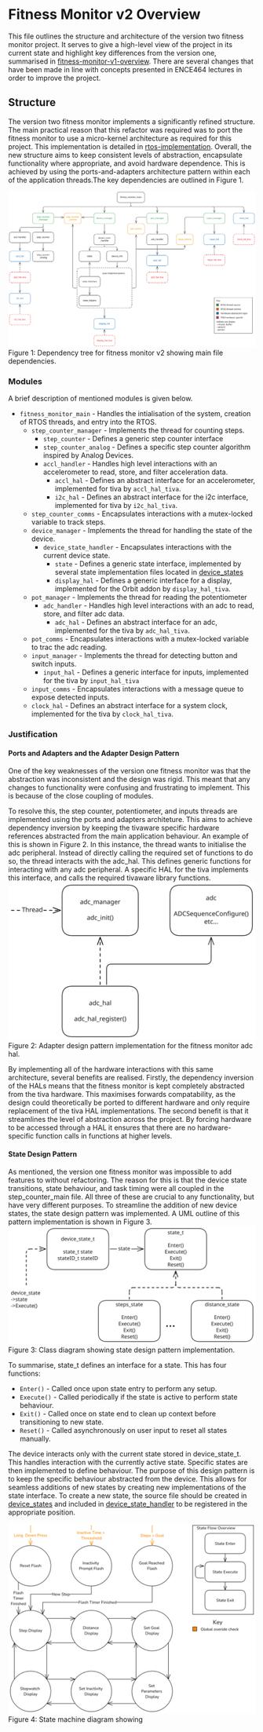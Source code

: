 # Fitness Monitor v2 Overview

This file outlines the structure and architecture of the version two fitness monitor project. It serves to give a high-level view of the project in its current state and highlight key differences from the version one, summarised in [fitness-monitor-v1-overview](fitness-monitor-v1-overview.md). There are several changes that have been made in line with concepts presented in ENCE464 lectures in order to improve the project.

## Structure
The version two fitness monitor implements a significantly refined structure. The main practical reason that this refactor was required was to port the fitness monitor to use a micro-kernel architecture as required for this project. This implementation is detailed in [rtos-implementation](RTOS-implementation.md). Overall, the new structure aims to keep consistent levels of abstraction, encapsulate functionality where appropriate, and avoid hardware dependence. This is achieved by using the ports-and-adapters architecture pattern within each of the application threads.The key dependencies are outlined in Figure 1.

![Key details of fitness monitor v2 source structure](./images/version2-structure.svg)
Figure 1: Dependency tree for fitness monitor v2 showing main file dependencies.

### Modules
A brief description of mentioned modules is given below.
- `fitness_monitor_main` - Handles the intialisation of the system, creation of RTOS threads, and entry into the RTOS.
    - `step_counter_manager` - Implements the thread for counting steps.
        - `step_counter` - Defines a generic step counter interface
        - `step_counter_analog` - Defines a specific step counter algorithm inspired by Analog Devices.
        - `accl_handler` - Handles high level interactions with an accelerometer to read, store, and filter acceleration data.
            - `accl_hal` - Defines an abstract interface for an accelerometer, implemented for tiva by `accl_hal_tiva`.
            - `i2c_hal` - Defines an abstract interface for the i2c interface, implemented for tiva by `i2c_hal_tiva`.
    - `step_counter_comms` - Encapsulates interactions with a mutex-locked variable to track steps.
    - `device_manager` - Implements the thread for handling the state of the device.
        - `device_state_handler` - Encapsulates interactions with the current device state.
            - `state` - Defines a generic state interface, implemented by several state implementation files located in [device_states](../target/src/device_states/)
            - `display_hal` - Defines a generic interface for a display, implemented for the Orbit addon by `display_hal_tiva`.
    - `pot_manager` - Implements the thread for reading the potentiometer
        - `adc_handler` - Handles high level interactions with an adc to read, store, and filter adc data.
            - `adc_hal` - Defines an abstract interface for an adc, implemented for the tiva by `adc_hal_tiva`.
    - `pot_comms` - Encapsulates interactions with a mutex-locked variable to trac the adc reading.
    - `input_manager` - Implements the thread for detecting button and switch inputs.
        - `input_hal` - Defines a generic interface for inputs, implemented for the tiva by `input_hal_tiva`
    - `input_comms` - Encapsulates interactions with a message queue to expose detected inputs.
    - `clock_hal` - Defines an abstract interface for a system clock, implemented for the tiva by `clock_hal_tiva`.

### Justification
#### Ports and Adapters and the Adapter Design Pattern
One of the key weaknesses of the version one fitness monitor was that the abstraction was inconsistent and the design was rigid. This meant that any changes to functionality were confusing and frustrating to implement. This is because of the close coupling of modules.

To resolve this, the step counter, potentiometer, and inputs threads are implemented using the ports and adapters architeture. This aims to achieve dependency inversion by keeping the tivaware specific hardware references abstracted from the main application behaviour. An example of this is shown in Figure 2. In this instance, the thread wants to initialise the adc peripheral. Instead of directly calling the required set of functions to do so, the thread interacts with the adc_hal. This defines generic functions for interacting with any adc peripheral. A specific HAL for the tiva implements this interface, and calls the required tivaware library functions.
![UML Class Diagram for adapter design pattern](./images/adapter_pattern.svg)
Figure 2: Adapter design pattern implementation for the fitness monitor adc hal.

By implementing all of the hardware interactions with this same architecture, several benefits are realised. Firstly, the dependency inversion of the HALs means that the fitness monitor is kept completely abstracted from the tiva hardware. This maximises forwards compatability, as the design could theoretically be ported to different hardware and only require replacement of the tiva HAL implementations. The second benefit is that it streamlines the level of abstraction across the project. By forcing hardware to be accessed through a HAL it ensures that there are no hardware-specific function calls in functions at higher levels.

#### State Design Pattern
As mentioned, the version one fitness monitor was impossible to add features to without refactoring. The reason for this is that the device state transitions, state behaviour, and task timing were all coupled in the step_counter_main file. All three of these are crucial to any functionality, but have very different purposes. To streamline the addition of new device states, the state design pattern was implemented. A UML outline of this pattern implementation is shown in Figure 3. 
![UML Class Diagram for state design pattern](./images/state_pattern.svg)
Figure 3: Class diagram showing state design pattern implementation.

To summarise, state_t defines an interface for a state. This has four functions:
- `Enter()` - Called once upon state entry to perform any setup.
- `Execute()` - Called periodically if the state is active to perform state behaviour.
- `Exit()` - Called once on state end to clean up context before transitioning to new state.
- `Reset()` - Called asynchronously on user input to reset all states manually.

The device interacts only with the current state stored in device_state_t. This handles interaction with the currently active state. Specific states are then implemented to define behaviour. The purpose of this design pattern is to keep the specific behaviour abstracted from the device. This allows for seamless additions of new states by creating new implementations of the state interface. To create a new state, the source file should be created in [device_states](../target/src/device_states/) and included in [device_state_handler](../target/src/device_state_handler.c) to be registered in the appropriate position.

![UML state machine diagram](./images/Display-State-Machine.png)
Figure 4: State machine diagram showing 